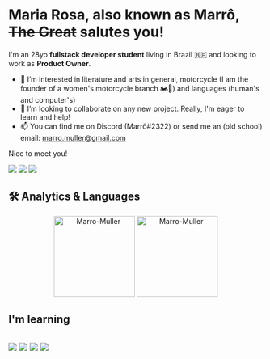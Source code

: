 # Maria Rosa, also known as Marrô, <strike>The Great</strike> salutes you!
I'm an 28yo <strong>fullstack developer student</strong> living in Brazil 🇧🇷 and looking to work as <strong>Product Owner</strong>.

- 👀 I’m interested in literature and arts in general, motorcycle (I am the founder of a women's motorcycle branch :motorcycle::woman:) and languages (human's and computer's)
- 💞️ I’m looking to collaborate on any new project. Really, I'm eager to learn and help!
- 📫 You can find me on Discord (Marrô#2322) or send me an (old school) email: marro.muller@gmail.com
      
Nice to meet you!

<a href="https://www.linkedin.com/in/mariarosamuller/" target="_blank"><img src="https://img.shields.io/badge/linkedin-0A66C2?style=for-the-badge&logo=linkedin&logoColor=white" target="_blank"></a>
<a href="https://www.instagram.com/marro___/" target="_blank"><img src="https://img.shields.io/badge/-Instagram-%23E4405F?style=for-the-badge&logo=instagram&logoColor=white" target="_blank"></a>
<a href = "mailto:marro.muller@gmail.com"><img src="https://img.shields.io/badge/-Gmail-%23333?style=for-the-badge&logo=gmail&logoColor=white" target="_blank"></a>

## 🛠 Analytics & Languages
<div align="center">
  <img height=160px src="https://github-readme-stats.vercel.app/api?username=Marro-Muller&show_icons=true&theme=dracula&include_all_commits=true&count_private=true"" alt="Marro-Muller"/>
  <img height=160px src="https://github-readme-stats.vercel.app/api/top-langs?username=Marro-Muller&layout=compact&langs_count=16&theme=dracula"" alt="Marro-Muller"/>
</div>

<h2 align="left">I'm learning<h2>
<p>
<img src="https://img.shields.io/badge/HTML5-E34F26?style=for-the-badge&logo=html5&logoColor=white"/>
<img src="https://img.shields.io/badge/CSS3-1572B6?style=for-the-badge&logo=css3&logoColor=white"/>
<img src="https://img.shields.io/badge/JavaScript-F7DF1E?style=for-the-badge&logo=javascript&logoColor=black"/>
<img src="https://img.shields.io/badge/MySQL-00000F?style=for-the-badge&logo=mysql&logoColor=white"/>
</p>

